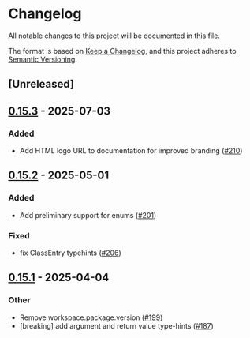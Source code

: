 # Changelog

All notable changes to this project will be documented in this file.

The format is based on [Keep a Changelog](https://keepachangelog.com/en/1.0.0/),
and this project adheres to [Semantic Versioning](https://semver.org/spec/v2.0.0.html).

## [Unreleased]

## [0.15.3](https://github.com/phper-framework/phper/compare/phper-sys-v0.15.2...phper-sys-v0.15.3) - 2025-07-03

### Added

- Add HTML logo URL to documentation for improved branding ([#210](https://github.com/phper-framework/phper/pull/210))

## [0.15.2](https://github.com/phper-framework/phper/compare/phper-sys-v0.15.1...phper-sys-v0.15.2) - 2025-05-01

### Added

- Add preliminary support for enums ([#201](https://github.com/phper-framework/phper/pull/201))

### Fixed

- fix ClassEntry typehints ([#206](https://github.com/phper-framework/phper/pull/206))

## [0.15.1](https://github.com/phper-framework/phper/compare/phper-sys-v0.15.0...phper-sys-v0.15.1) - 2025-04-04

### Other

- Remove workspace.package.version ([#199](https://github.com/phper-framework/phper/pull/199))
- [breaking] add argument and return value type-hints ([#187](https://github.com/phper-framework/phper/pull/187))
